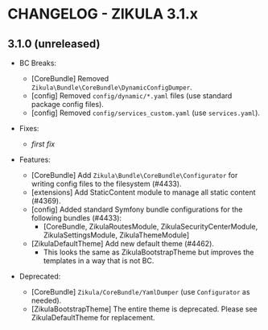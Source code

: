 # CHANGELOG - ZIKULA 3.1.x

## 3.1.0 (unreleased)

- BC Breaks:
  - [CoreBundle] Removed `Zikula\Bundle\CoreBundle\DynamicConfigDumper`.
  - [config] Removed `config/dynamic/*.yaml` files (use standard package config files).
  - [config] Removed `config/services_custom.yaml` (use `services.yaml`).

- Fixes:
  - _first fix_

- Features:
  - [CoreBundle] Add `Zikula\Bundle\CoreBundle\Configurator` for writing config files to the filesystem (#4433).
  - [extensions] Add StaticContent module to manage all static content (#4369).
  - [config] Added standard Symfony bundle configurations for the following bundles (#4433):
    - [CoreBundle, ZikulaRoutesModule, ZikulaSecurityCenterModule, ZikulaSettingsModule, ZikulaThemeModule]
  - [ZikulaDefaultTheme] Add new default theme (#4462).
    - This looks the same as ZikulaBootstrapTheme but improves the templates in a way that is not BC.

- Deprecated:
  - [CoreBundle] `Zikula/CoreBundle/YamlDumper` (use `Configurator` as needed).
  - [ZikulaBootstrapTheme] The entire theme is deprecated. Please see ZikulaDefaultTheme for replacement.
